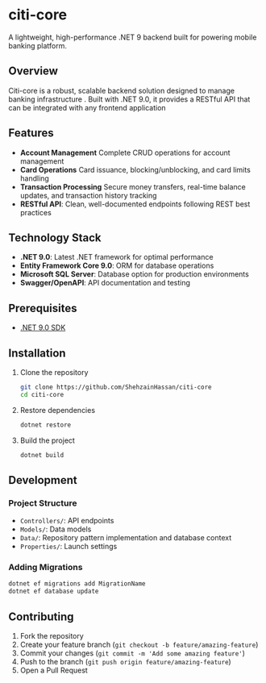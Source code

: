 # citi-core
A lightweight, high-performance .NET 9 backend built for powering mobile banking platform.

## Overview
Citi-core is a robust, scalable backend solution designed to manage banking infrastructure . Built with .NET 9.0, it provides a RESTful API that can be integrated with any frontend application

## Features
- **Account Management** Complete CRUD operations for account management
- **Card Operations** Card issuance, blocking/unblocking, and card limits handling
- **Transaction Processing**  Secure money transfers, real-time balance updates, and transaction history tracking
- **RESTful API**: Clean, well-documented endpoints following REST best practices

## Technology Stack
- **.NET 9.0**: Latest .NET framework for optimal performance
- **Entity Framework Core 9.0**: ORM for database operations
- **Microsoft SQL Server**: Database option for production environments
- **Swagger/OpenAPI**: API documentation and testing

## Prerequisites
- [.NET 9.0 SDK](https://dotnet.microsoft.com/download/dotnet/9.0)

## Installation
1. Clone the repository

   ```bash
   git clone https://github.com/ShehzainHassan/citi-core
   cd citi-core
   ```

2. Restore dependencies

   ```bash
   dotnet restore
   ```

3. Build the project
   ```bash
   dotnet build
   ```
## Development

### Project Structure

- `Controllers/`: API endpoints
- `Models/`: Data models
- `Data/`: Repository pattern implementation and database context
- `Properties/`: Launch settings

### Adding Migrations

```bash
dotnet ef migrations add MigrationName
dotnet ef database update
```
## Contributing

1. Fork the repository
2. Create your feature branch (`git checkout -b feature/amazing-feature`)
3. Commit your changes (`git commit -m 'Add some amazing feature'`)
4. Push to the branch (`git push origin feature/amazing-feature`)
5. Open a Pull Request

